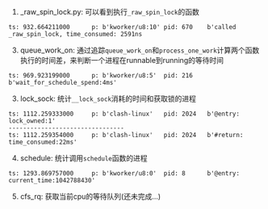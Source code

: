 1. _raw_spin_lock.py: 可以看到执行`_raw_spin_lock`的函数

```
ts: 932.664211000      p: b'kworker/u8:10' pid: 670    b'called _raw_spin_lock, time_consumed: 2591ns
```

3. queue_work_on: 通过追踪`queue_work_on`和`process_one_work`计算两个函数执行的时间差，来判断一个进程在runnable到running的等待时间
```
ts: 969.923199000      p: b'kworker/u8:5'  pid: 216    b'wait_for_schedule_spend:4ms'
```

3. lock_sock: 统计`__lock_sock`消耗的时间和获取锁的进程

```
ts: 1112.259333000     p: b'clash-linux'   pid: 2024   b'@entry:   lock_owned:1'
--------------------------------
ts: 1112.259354000     p: b'clash-linux'   pid: 2024   b'#return:  time_consumed:22ms'
```

4. schedule: 统计调用`schedule`函数的进程

```
ts: 1293.869757000     p: b'kworker/u8:0'  pid: 8      b'@entry:   current_time:1042788430'
```

5. cfs_rq: 获取当前cpu的等待队列(还未完成...)